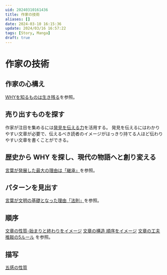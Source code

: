 ```yaml
---
uid: 20240310161436
title: 作家の技術
aliases: []
date: 2024-03-10 16:15:36
update: 2024/03/16 16:57:22
tags: [Story, Manga]
draft: true
---
```


# 作家の技術

## 作家の心構え
[WHYを知るものは生き残る](20240310161804.md)を参照。

## 売り出すものを探す
作家が注目を集めるには[発見を伝える力](20240311155554.md)を活用する。
発見を伝えるにはわかりやすい文章が必要で、伝えるべき読者のイメージがはっきり持てる人ほど伝わりやすい文章を書くことができる。

## 歴史から WHY を探し、現代の物語へと創り変える
[言葉が発展した最大の理由は「継承」](20240312160359.md)を参照。

## パターンを見出す
[言葉が文明の基礎となった理由「法則」](20240313140240.md)を参照。

## 順序
[文章の性質-始まりと終わりをイメージ](20240314162335.md)
[文章の構造 順序をイメージ](20240315161445.md)
[文章の工夫 推敲の5ルール](20240315162556.md)
を参照。

## 描写
[五感の性質](20240316163044.md)

